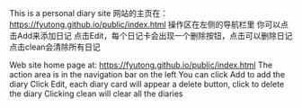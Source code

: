 This is a personal diary site
网站的主页在：https://fyutong.github.io/public/index.html
操作区在左侧的导航栏里
你可以点击Add来添加日记
点击Edit，每个日记卡会出现一个删除按钮，点击可以删除日记
点击clean会清除所有日记

Web site home page at: https://fyutong.github.io/public/index.html
The action area is in the navigation bar on the left
You can click Add to add the diary
Click Edit, each diary card will appear a delete button, click to delete the diary
Clicking clean will clear all the diaries
